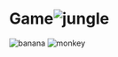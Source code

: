 # Game![jungle](https://user-images.githubusercontent.com/90392200/162235026-031cc9db-cab3-4241-a92a-b23b590c38ef.png)
![banana](https://user-images.githubusercontent.com/90392200/162235060-0b90c575-c85b-4a35-b83c-439351309bcd.png)
![monkey](https://user-images.githubusercontent.com/90392200/162235073-8a339af3-cd1b-4c43-b38a-3de290799028.png)

